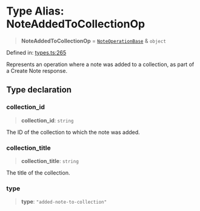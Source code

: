 # Type Alias: NoteAddedToCollectionOp

> **NoteAddedToCollectionOp** = [`NoteOperationBase`](NoteOperationBase.md) & `object`

Defined in: [types.ts:265](https://github.com/CuriouslyCory/memai-sdk/blob/901eea5e37c1f7d41b2990f0fff59ade65993843/src/types.ts#L265)

Represents an operation where a note was added to a collection, as part of a Create Note response.

## Type declaration

### collection\_id

> **collection\_id**: `string`

The ID of the collection to which the note was added.

### collection\_title

> **collection\_title**: `string`

The title of the collection.

### type

> **type**: `"added-note-to-collection"`
